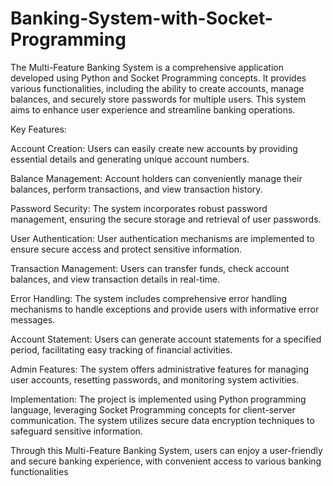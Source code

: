 # Banking-System-with-Socket-Programming
The Multi-Feature Banking System is a comprehensive application developed using Python and Socket Programming concepts. It provides various functionalities, including the ability to create accounts, manage balances, and securely store passwords for multiple users. This system aims to enhance user experience and streamline banking operations.


Key Features:

Account Creation: Users can easily create new accounts by providing essential details and generating unique account numbers.

Balance Management: Account holders can conveniently manage their balances, perform transactions, and view transaction history.

Password Security: The system incorporates robust password management, ensuring the secure storage and retrieval of user passwords.

User Authentication: User authentication mechanisms are implemented to ensure secure access and protect sensitive information.

Transaction Management: Users can transfer funds, check account balances, and view transaction details in real-time.

Error Handling: The system includes comprehensive error handling mechanisms to handle exceptions and provide users with informative error messages.

Account Statement: Users can generate account statements for a specified period, facilitating easy tracking of financial activities.

Admin Features: The system offers administrative features for managing user accounts, resetting passwords, and monitoring system activities.

Implementation:
The project is implemented using Python programming language, leveraging Socket Programming concepts for client-server communication. The system utilizes secure data encryption techniques to safeguard sensitive information.

Through this Multi-Feature Banking System, users can enjoy a user-friendly and secure banking experience, with convenient access to various banking functionalities
